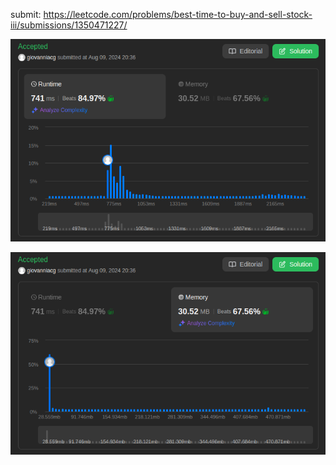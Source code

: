 submit: https://leetcode.com/problems/best-time-to-buy-and-sell-stock-iii/submissions/1350471227/

![Runtime](imgs/runtime.png)

![Memory](imgs/memory.png)